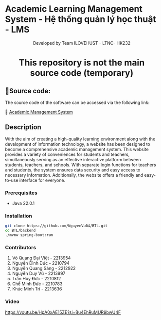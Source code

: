 # **Academic Learning Management System - Hệ thống quản lý học thuật - LMS**
<p align ='center'> Developed by Team ILOVEHUST - LTNC- HK232</p> 

# <p align = 'center'>**This repository is not the main source code (temporary)**</p>

## 🚀**Source code:**
The source code of the software can be accessed via the following link:

🔗 [Academic Management System](https://github.com/NguyenVu04/BTL.git)

## Description

With the aim of creating a high-quality learning environment 
along with the development of information technology, a website 
has been designed to become a comprehensive academic management system. 
This website provides a variety of conveniences for students and teachers, 
simultaneously serving as an effective interactive platform between students, 
teachers, and schools. With separate login functions for teachers and students, 
the system ensures data security and easy access to necessary information. 
Additionally, the website offers a friendly and easy-to-use interface for everyone.

### Prerequisites

- Java 22.0.1

### Installation

```bash
git clone https://github.com/NguyenVu04/BTL.git
cd BTL/backend
./mvnw spring-boot:run
```

### Contributors
1. Võ Quang Đại Việt - 2213954
2. Nguyễn Đình Đức - 2210794
3. Nguyễn Quang Sáng - 2212922
4. Nguyễn Duy Vũ - 2213997
5. Trần Huy Đức - 2210812
6. Chế Minh Đức - 2210783
7. Khúc Minh Trí - 2213636

### Video
https://youtu.be/HpA0xAE15ZE?si=Bu4EhRuMUR9bwU4F
